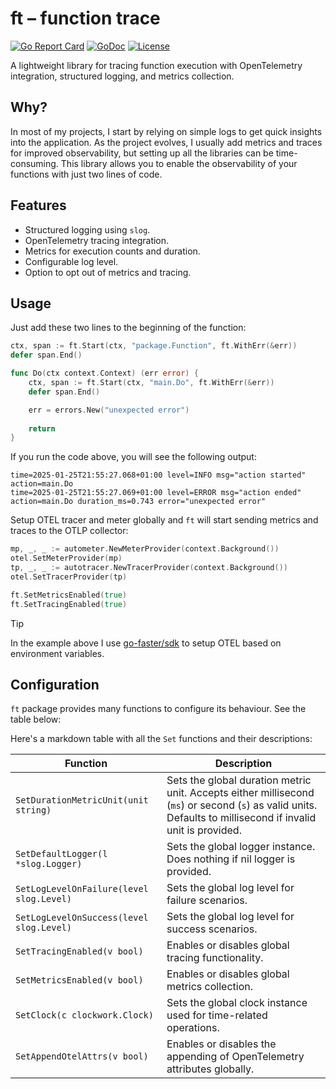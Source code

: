 # ft – function trace

[![Go Report Card](https://goreportcard.com/badge/github.com/amanbolat/ft)](https://goreportcard.com/report/github.com/amanbolat/ft)
[![GoDoc](https://godoc.org/github.com/amanbolat/ft?status.svg)](https://godoc.org/github.com/amanbolat/ft)
[![License](https://img.shields.io/badge/license-BSD%20Zero%20Clause%20License-blue.svg)](https://opensource.org/license/0bsd/)

A lightweight library for tracing function execution with OpenTelemetry integration,
structured logging, and metrics collection.

## Why?

In most of my projects, I start by relying on simple logs to get quick insights into the application. 
As the project evolves, I usually add metrics and traces for improved observability, 
but setting up all the libraries can be time-consuming. 
This library allows you to enable the observability of your functions with just two lines of code.

## Features

- Structured logging using `slog`.
- OpenTelemetry tracing integration.
- Metrics for execution counts and duration. 
- Configurable log level.
- Option to opt out of metrics and tracing.

## Usage

Just add these two lines to the beginning of the function:

```go
ctx, span := ft.Start(ctx, "package.Function", ft.WithErr(&err))
defer span.End()
```

```go
func Do(ctx context.Context) (err error) {
    ctx, span := ft.Start(ctx, "main.Do", ft.WithErr(&err))
    defer span.End()

    err = errors.New("unexpected error")
	
    return
}
```

If you run the code above, you will see the following output:

```shell
time=2025-01-25T21:55:27.068+01:00 level=INFO msg="action started" action=main.Do
time=2025-01-25T21:55:27.069+01:00 level=ERROR msg="action ended" action=main.Do duration_ms=0.743 error="unexpected error"
```

Setup OTEL tracer and meter globally and `ft` will start sending metrics and traces to the OTLP collector:

```go
mp, _, _ := autometer.NewMeterProvider(context.Background())
otel.SetMeterProvider(mp)
tp, _, _ := autotracer.NewTracerProvider(context.Background())
otel.SetTracerProvider(tp)

ft.SetMetricsEnabled(true)
ft.SetTracingEnabled(true)
```

> [!TIP]
> In the example above I use [go-faster/sdk](https://github.com/go-faster/sdk) to setup OTEL based on environment
> variables.


## Configuration

`ft` package provides many functions to configure its behaviour. See the table below:

Here's a markdown table with all the `Set` functions and their descriptions:

| Function                                 | Description                                                                                                                                                  |
|------------------------------------------|--------------------------------------------------------------------------------------------------------------------------------------------------------------|
| `SetDurationMetricUnit(unit string)`     | Sets the global duration metric unit. Accepts either millisecond (`ms`) or second (`s`) as valid units. Defaults to millisecond if invalid unit is provided. |
| `SetDefaultLogger(l *slog.Logger)`       | Sets the global logger instance. Does nothing if nil logger is provided.                                                                                     |
| `SetLogLevelOnFailure(level slog.Level)` | Sets the global log level for failure scenarios.                                                                                                             |
| `SetLogLevelOnSuccess(level slog.Level)` | Sets the global log level for success scenarios.                                                                                                             |
| `SetTracingEnabled(v bool)`              | Enables or disables global tracing functionality.                                                                                                            |
| `SetMetricsEnabled(v bool)`              | Enables or disables global metrics collection.                                                                                                               |
| `SetClock(c clockwork.Clock)`            | Sets the global clock instance used for time-related operations.                                                                                             |
| `SetAppendOtelAttrs(v bool)`             | Enables or disables the appending of OpenTelemetry attributes globally.                                                                                      |
